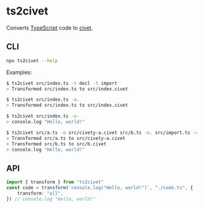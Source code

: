 # ts2civet

Converts [TypeScript](https://www.typescriptlang.org/) code to [civet](https://civet.dev/).

## CLI

```bash
npx ts2civet --help
```

Examples:

```bash
$ ts2civet src/index.ts -t decl -t import
> Transformed src/index.ts to src/index.civet

$ ts2civet src/index.ts -o.
> Transformed src/index.ts to src/index.civet

$ ts2civet src/index.ts -o-
> console.log "Hello, world!"

$ ts2civet src/a.ts -o src/civety-a.civet src/b.ts -o. src/import.ts -o-
> Transformed src/a.ts to src/civety-a.civet
> Transformed src/b.ts to src/b.civet
> console.log "Hello, world!"
```

## API

```ts
import { transform } from "ts2civet"
const code = transform('console.log("Hello, world!")', "./code.ts", {
	transform: "all",
}) // console.log "Hello, world!"
```
